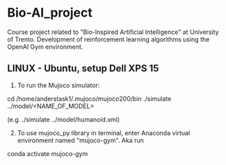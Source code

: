 # Bio-AI_project
Course project related to "Bio-Inspired Artificial Intelligence" at University of Trento. Development of reinforcement learning algorithms using the OpenAI Gym environment.




## LINUX - Ubuntu, setup Dell XPS 15

1) To run the Mujoco simulator: 

cd /home/anderstask1/.mujoco/mujoco200/bin
./simulate ../model/<NAME_OF_MODEL>

(e.g. ./simulate ../model/humanoid.xml)

2) To use mujoco_py library in terminal, enter Anaconda virtual environment named "mujoco-gym". Aka run

 conda activate mujoco-gym

